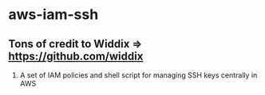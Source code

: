 # aws-iam-ssh  

## Tons of credit to Widdix => https://github.com/widdix

1. A set of IAM policies and shell script for managing SSH keys centrally in AWS
